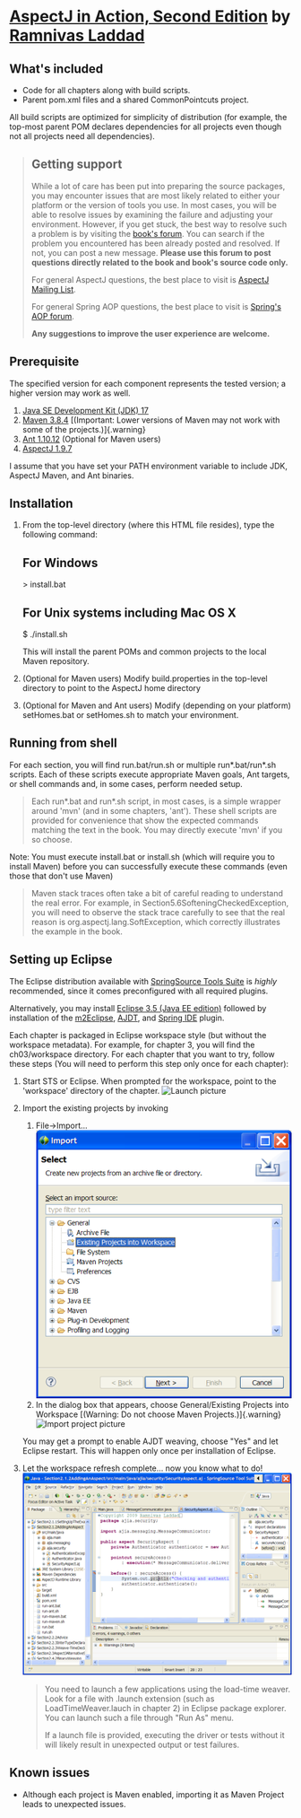 # [AspectJ in Action, Second Edition](https://www.manning.com/books/aspectj-in-action-second-edition) by [Ramnivas Laddad](http://ramnivas.com)

## What\'s included

-   Code for all chapters along with build scripts.
-   Parent pom.xml files and a shared CommonPointcuts project.

All build scripts are optimized for simplicity of distribution (for
example, the top-most parent POM declares dependencies for all projects
even though not all projects need all dependencies).

> ## Getting support
>
> While a lot of care has been put into preparing the source packages,
> you may encounter issues that are most likely related to either your
> platform or the version of tools you use. In most cases, you will be
> able to resolve issues by examining the failure and adjusting your
> environment. However, if you get stuck, the best way to resolve such a
> problem is by visiting the [book\'s
> forum](http://www.manning-sandbox.com/forum.jspa?forumID=413). You can
> search if the problem you encountered has been already posted and
> resolved. If not, you can post a new message. **Please use this forum
> to post questions directly related to the book and book\'s source code
> only.**
>
> For general AspectJ questions, the best place to visit is [AspectJ
> Mailing List](https://dev.eclipse.org/mailman/listinfo/aspectj-users).
>
> For general Spring AOP questions, the best place to visit is
> [Spring\'s AOP
> forum](http://forum.springsource.org/forumdisplay.php?f=31).
>
> **Any suggestions to improve the user experience are welcome.**

## Prerequisite

The specified version for each component represents the tested version;
a higher version may work as well.

1.  [Java SE Development Kit (JDK) 17 ](https://jdk.java.net/17/)
2.  [Maven 3.8.4](http://maven.apache.org/download.html) [(Important:
    Lower versions of Maven may not work with some of the
    projects.)]{.warning}
3.  [Ant 1.10.12](http://ant.apache.org/bindownload.cgi) (Optional for
    Maven users)
4.  [AspectJ 1.9.7](http://eclipse.org/aspectj)

I assume that you have set your PATH environment variable to include
JDK, AspectJ Maven, and Ant binaries.

## Installation

1.  From the top-level directory (where this HTML file resides), type
    the following command:

    ## For Windows

    \> install.bat

    ## For Unix systems including Mac OS X

    \$ ./install.sh

    This will install the parent POMs and common projects to the local
    Maven repository.

2.  (Optional for Maven users) Modify build.properties in the top-level
    directory to point to the AspectJ home directory

3.  (Optional for Maven and Ant users) Modify (depending on your
    platform) setHomes.bat or setHomes.sh to match your environment.

## Running from shell

For each section, you will find run.bat/run.sh or multiple
run\*.bat/run\*.sh scripts. Each of these scripts execute appropriate
Maven goals, Ant targets, or shell commands and, in some cases, perform
needed setup.

> Each run\*.bat and run\*.sh script, in most cases, is a simple wrapper
> around \'mvn\' (and in some chapters, \'ant\'). These shell scripts
> are provided for convenience that show the expected commands matching
> the text in the book. You may directly execute \'mvn\' if you so
> choose.

Note: You must execute install.bat or install.sh (which will require you
to install Maven) before you can successfully execute these commands
(even those that don\'t use Maven)

> Maven stack traces often take a bit of careful reading to understand
> the real error. For example, in Section5.6SofteningCheckedException,
> you will need to observe the stack trace carefully to see that the
> real reason is org.aspectj.lang.SoftException, which correctly
> illustrates the example in the book.

## Setting up Eclipse

The Eclipse distribution available with [SpringSource Tools
Suite](http://www.springsource.com/products/sts) is *highly*
recommended, since it comes preconfigured with all required plugins.

Alternatively, you may install [Eclipse 3.5 (Java EE
edition)](http://www.eclipse.org/downloads/) followed by installation of
the [m2Eclipse](http://m2eclipse.codehaus.org/),
[AJDT](http://eclipse.org/ajdt), and [Spring IDE](http://springide.org)
plugin.

Each chapter is packaged in Eclipse workspace style (but without the
workspace metadata). For example, for chapter 3, you will find the
ch03/workspace directory. For each chapter that you want to try, follow
these steps (You will need to perform this step only once for each
chapter):

1.  Start STS or Eclipse. When prompted for the workspace, point to the
    \'workspace\' directory of the chapter. ![Launch
    picture](images/launch.png)

2.  Import the existing projects by invoking
    1.  File-\>Import\... ![Import picture](images/import.png)
    2.  In the dialog box that appears, choose General/Existing Projects
        into Workspace [(Warning: Do not choose Maven
        Projects.)]{.warning} ![Import project
        picture](images/import-projects.png)

    You may get a prompt to enable AJDT weaving, choose \"Yes\" and let
    Eclipse restart. This will happen only once per installation of
    Eclipse.

3.  Let the workspace refresh complete\... now you know what to do!
    ![Projects](images/projects.png)

    > You need to launch a few applications using the load-time weaver.
    > Look for a file with .launch extension (such as
    > LoadTimeWeaver.lauch in chapter 2) in Eclipse package explorer.
    > You can launch such a file through \"Run As\" menu.
    >
    > If a launch file is provided, executing the driver or tests
    > without it will likely result in unexpected output or test
    > failures.

## Known issues

-   Although each project is Maven enabled, importing it as Maven
    Project leads to unexpected issues.
